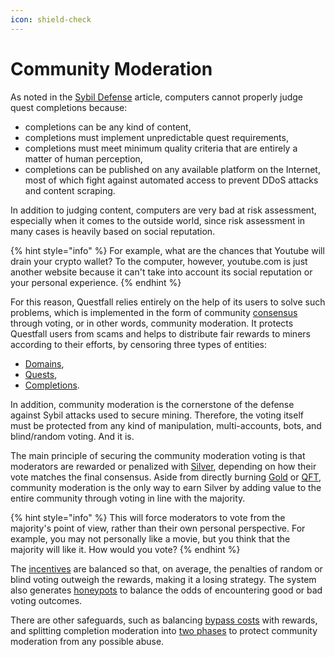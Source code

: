```yaml
---
icon: shield-check
---
```


# Community Moderation

As noted in the [Sybil Defense](../../overview/sybil-defence.md) article, computers cannot properly judge quest completions because:

* completions can be any kind of content,
* completions must implement unpredictable quest requirements,
* completions must meet minimum quality criteria that are entirely a matter of human perception,
* completions can be published on any available platform on the Internet, most of which fight against automated access to prevent DDoS attacks and content scraping.

In addition to judging content, computers are very bad at risk assessment, especially when it comes to the outside world, since risk assessment in many cases is heavily based on social reputation.

{% hint style="info" %}
For example, what are the chances that Youtube will drain your crypto wallet? To the computer, however, youtube.com is just another website because it can't take into account its social reputation or your personal experience.
{% endhint %}

For this reason, Questfall relies entirely on the help of its users to solve such problems, which is implemented in the form of community [consensus](consensus.md) through voting, or in other words, community moderation. It protects Questfall users from scams and helps to distribute fair rewards to miners according to their efforts, by censoring three types of entities:

* [Domains](incentives.md#domains),&#x20;
* [Quests](incentives.md#quests),&#x20;
* [Completions](incentives.md#completions).

In addition, community moderation is the cornerstone of the defense against Sybil attacks used to secure mining. Therefore, the voting itself must be protected from any kind of manipulation, multi-accounts, bots, and blind/random voting. And it is.

The main principle of securing the community moderation voting is that moderators are rewarded or penalized with [Silver](https://docs.questfall.xyz/assets/silver-in-game), depending on how their vote matches the final consensus. Aside from directly burning [Gold](../../assets/gold-in-game.md) or [QFT](../../assets/questfall-tokens-qft.md), community moderation is the only way to earn Silver by adding value to the entire community through voting in line with the majority.

{% hint style="info" %}
This will force moderators to vote from the majority's point of view, rather than their own personal perspective. For example, you may not personally like a movie, but you think that the majority will like it. How would you vote?
{% endhint %}

The [incentives](https://docs.questfall.xyz/quest-mining/community-moderation/incentives) are balanced so that, on average, the penalties of random or blind voting outweigh the rewards, making it a losing strategy. The system also generates [honeypots](honeypots.md) to balance the odds of encountering good or bad voting outcomes.

There are other safeguards, such as balancing [bypass costs](bypass.md) with rewards, and splitting completion moderation into [two phases](witnessing.md) to protect community moderation from any possible abuse.

